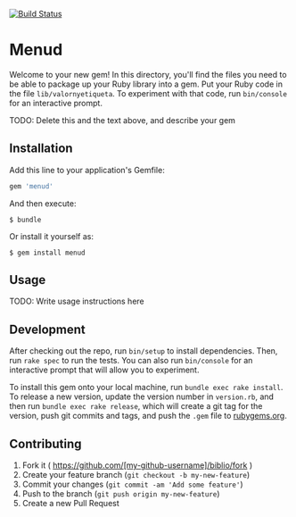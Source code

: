 [![Build Status](https://travis-ci.org/ULL-ESIT-LPP-1819/tdd-AlejandrDiaz.svg?branch=master)](https://travis-ci.org/ULL-ESIT-LPP-1819/tdd-AlejandrDiaz)


# Menud

Welcome to your new gem! In this directory, you'll find the files you need to be able to package up your Ruby library into a gem. Put your Ruby code in the file `lib/valornyetiqueta`. To experiment with that code, run `bin/console` for an interactive prompt.

TODO: Delete this and the text above, and describe your gem

## Installation

Add this line to your application's Gemfile:

```ruby
gem 'menud'
```

And then execute:

    $ bundle

Or install it yourself as:

    $ gem install menud

## Usage

TODO: Write usage instructions here

## Development

After checking out the repo, run `bin/setup` to install dependencies. Then, run `rake spec` to run the tests. You can also run `bin/console` for an interactive prompt that will allow you to experiment.

To install this gem onto your local machine, run `bundle exec rake install`. To release a new version, update the version number in `version.rb`, and then run `bundle exec rake release`, which will create a git tag for the version, push git commits and tags, and push the `.gem` file to [rubygems.org](https://rubygems.org).


## Contributing

1. Fork it ( https://github.com/[my-github-username]/biblio/fork )
2. Create your feature branch (`git checkout -b my-new-feature`)
3. Commit your changes (`git commit -am 'Add some feature'`)
4. Push to the branch (`git push origin my-new-feature`)
5. Create a new Pull Request
